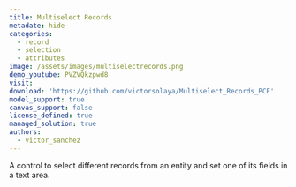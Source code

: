 ```yaml
---
title: Multiselect Records
metadate: hide
categories:
  - record
  - selection
  - attributes
image: /assets/images/multiselectrecords.png
demo_youtube: PVZVQkzpwd8
visit: 
download: 'https://github.com/victorsolaya/Multiselect_Records_PCF'
model_support: true
canvas_support: false
license_defined: true
managed_solution: true
authors:
  - victor_sanchez
---
```

A control to select different records from an entity and set one of its fields in a text area.
